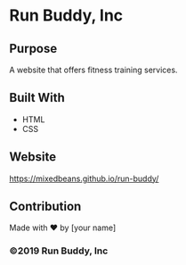 # Run Buddy, Inc

## Purpose
A website that offers fitness training services. 

## Built With
* HTML
* CSS

## Website
https://mixedbeans.github.io/run-buddy/

## Contribution
Made with ❤️ by [your name]

### ©️2019 Run Buddy, Inc 
